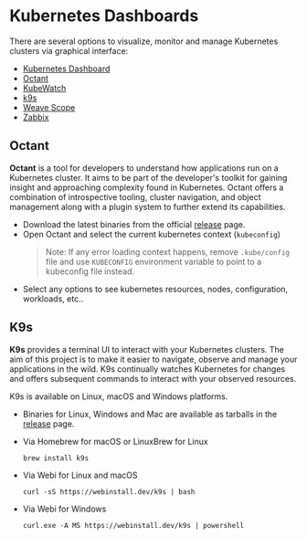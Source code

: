 # Kubernetes Dashboards

There are several options to visualize, monitor and manage Kubernetes clusters via graphical interface:

* [Kubernetes Dashboard](https://github.com/kubernetes/dashboard)
* [Octant](https://github.com/vmware-tanzu/octant)
* [KubeWatch](https://github.com/bitnami-labs/kubewatch)
* [k9s](https://github.com/derailed/k9s)
* [Weave Scope](https://github.com/weaveworks/scope)
* [Zabbix](https://www.zabbix.com/)

## Octant

**Octant** is a tool for developers to understand how applications run on a Kubernetes cluster. It aims to be part of the developer's toolkit for gaining insight and approaching complexity found in Kubernetes. Octant offers a combination of introspective tooling, cluster navigation, and object management along with a plugin system to further extend its capabilities.

* Download the latest binaries from the official [release](https://github.com/vmware-tanzu/octant/releases) page.
* Open Octant and select the current kubernetes context (`kubeconfig`)
    > Note: If any error loading context happens, remove `.kube/config` file and use `KUBECONFIG` environment variable to point to a kubeconfig file instead.
* Select any options to see kubernetes resources, nodes, configuration, workloads, etc..

## K9s

**K9s** provides a terminal UI to interact with your Kubernetes clusters. The aim of this project is to make it easier to navigate, observe and manage your applications in the wild. K9s continually watches Kubernetes for changes and offers subsequent commands to interact with your observed resources.

K9s is available on Linux, macOS and Windows platforms.

* Binaries for Linux, Windows and Mac are available as tarballs in the [release](https://github.com/derailed/k9s/releases) page.

* Via Homebrew for macOS or LinuxBrew for Linux

    `brew install k9s`

* Via Webi for Linux and macOS

    `curl -sS https://webinstall.dev/k9s | bash`

* Via Webi for Windows

    `curl.exe -A MS https://webinstall.dev/k9s | powershell`
